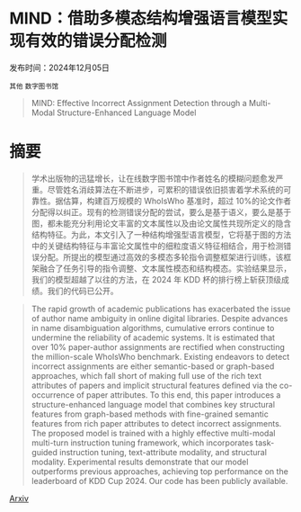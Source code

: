 # MIND：借助多模态结构增强语言模型实现有效的错误分配检测

发布时间：2024年12月05日

`其他` `数字图书馆`

> MIND: Effective Incorrect Assignment Detection through a Multi-Modal Structure-Enhanced Language Model

# 摘要

> 学术出版物的迅猛增长，让在线数字图书馆中作者姓名的模糊问题愈发严重。尽管姓名消歧算法在不断进步，可累积的错误依旧损害着学术系统的可靠性。据估算，构建百万规模的 WhoIsWho 基准时，超过 10%的论文作者分配得以纠正。现有的检测错误分配的尝试，要么是基于语义，要么是基于图，都未能充分利用论文丰富的文本属性以及由论文属性共现所定义的隐含结构特征。为此，本文引入了一种结构增强型语言模型，它将基于图的方法中的关键结构特征与丰富论文属性中的细粒度语义特征相结合，用于检测错误分配。所提出的模型通过高效的多模态多轮指令调整框架进行训练，该框架融合了任务引导的指令调整、文本属性模态和结构模态。实验结果显示，我们的模型超越了以往的方法，在 2024 年 KDD 杯的排行榜上斩获顶级成绩。我们的代码已公开。

> The rapid growth of academic publications has exacerbated the issue of author name ambiguity in online digital libraries. Despite advances in name disambiguation algorithms, cumulative errors continue to undermine the reliability of academic systems. It is estimated that over 10% paper-author assignments are rectified when constructing the million-scale WhoIsWho benchmark. Existing endeavors to detect incorrect assignments are either semantic-based or graph-based approaches, which fall short of making full use of the rich text attributes of papers and implicit structural features defined via the co-occurrence of paper attributes. To this end, this paper introduces a structure-enhanced language model that combines key structural features from graph-based methods with fine-grained semantic features from rich paper attributes to detect incorrect assignments. The proposed model is trained with a highly effective multi-modal multi-turn instruction tuning framework, which incorporates task-guided instruction tuning, text-attribute modality, and structural modality. Experimental results demonstrate that our model outperforms previous approaches, achieving top performance on the leaderboard of KDD Cup 2024. Our code has been publicly available.

[Arxiv](https://arxiv.org/abs/2412.03930)